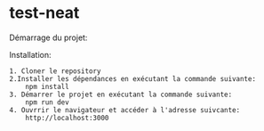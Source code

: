# test-neat

Démarrage du projet:

Installation:

    1. Cloner le repository
    2.Installer les dépendances en exécutant la commande suivante:
        npm install
    3. Démarrer le projet en exécutant la commande suivante:
        npm run dev
    4. Ouvrrir le navigateur et accéder à l'adresse suivcante:
        http://localhost:3000

